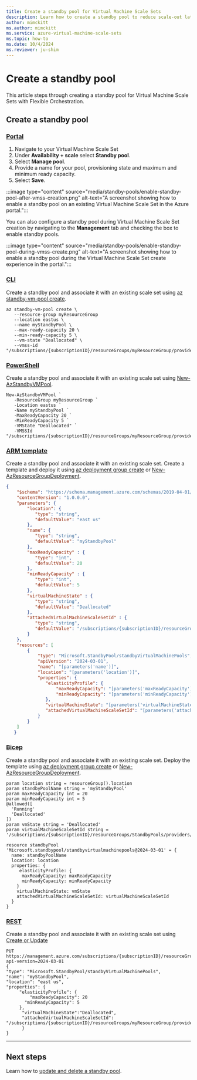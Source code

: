```yaml
---
title: Create a standby pool for Virtual Machine Scale Sets
description: Learn how to create a standby pool to reduce scale-out latency with Virtual Machine Scale Sets.
author: mimckitt
ms.author: mimckitt
ms.service: azure-virtual-machine-scale-sets
ms.topic: how-to
ms.date: 10/4/2024
ms.reviewer: ju-shim
---
```



# Create a standby pool
This article steps through creating a standby pool for Virtual Machine Scale Sets with Flexible Orchestration.

## Create a standby pool

### [Portal](#tab/portal)

1) Navigate to your Virtual Machine Scale Set
2) Under **Availability + scale** select **Standby pool**. 
3) Select **Manage pool**.
4) Provide a name for your pool, provisioning state and maximum and minimum ready capacity.
5) Select **Save**.

:::image type="content" source="media/standby-pools/enable-standby-pool-after-vmss-creation.png" alt-text="A screenshot showing how to enable a standby pool on an existing Virtual Machine Scale Set in the Azure portal.":::

You can also configure a standby pool during Virtual Machine Scale Set creation by navigating to the **Management** tab and checking the box to enable standby pools. 

:::image type="content" source="media/standby-pools/enable-standby-pool-during-vmss-create.png" alt-text="A screenshot showing how to enable a standby pool during the Virtual Machine Scale Set create experience in the portal.":::


### [CLI](#tab/cli)
Create a standby pool and associate it with an existing scale set using [az standby-vm-pool create](/cli/azure/standby-vm-pool).

```azurecli-interactive
az standby-vm-pool create \
   --resource-group myResourceGroup 
   --location eastus \
   --name myStandbyPool \
   --max-ready-capacity 20 \
   --min-ready-capacity 5 \
   --vm-state "Deallocated" \
   --vmss-id "/subscriptions/{subscriptionID}/resourceGroups/myResourceGroup/providers/Microsoft.Compute/virtualMachineScaleSets/myScaleSet"
```
### [PowerShell](#tab/powershell)
Create a standby pool and associate it with an existing scale set using [New-AzStandbyVMPool](/powershell/module/az.standbypool/new-azstandbyvmpool).

```azurepowershell-interactive
New-AzStandbyVMPool `
   -ResourceGroup myResourceGroup `
   -Location eastus `
   -Name myStandbyPool `
   -MaxReadyCapacity 20 `
   -MinReadyCapacity 5 `
   -VMState "Deallocated" `
   -VMSSId "/subscriptions/{subscriptionID}/resourceGroups/myResourceGroup/providers/Microsoft.Compute/virtualMachineScaleSets/myScaleSet"
```

### [ARM template](#tab/template)
Create a standby pool and associate it with an existing scale set. Create a template and deploy it using [az deployment group create](/cli/azure/deployment/group) or [New-AzResourceGroupDeployment](/powershell/module/az.resources/new-azresourcegroupdeployment).


```json
{
    "$schema": "https://schema.management.azure.com/schemas/2019-04-01/deploymentTemplate.json#",
    "contentVersion": "1.0.0.0",
    "parameters": {
        "location": {
           "type": "string",
           "defaultValue": "east us"    
        },
        "name": {
           "type": "string",
           "defaultValue": "myStandbyPool"
        },
        "maxReadyCapacity" : {
           "type": "int",
           "defaultValue": 20
        },
        "minReadyCapacity" : {
           "type": "int",
           "defaultValue": 5
        },
        "virtualMachineState" : {
           "type": "string",
           "defaultValue": "Deallocated"
        },
        "attachedVirtualMachineScaleSetId" : {
           "type": "string",
           "defaultValue": "/subscriptions/{subscriptionID}/resourceGroups/StandbyPools/providers/Microsoft.Compute/virtualMachineScaleSets/myScaleSet"
        }
    },
    "resources": [ 
        {
            "type": "Microsoft.StandbyPool/standbyVirtualMachinePools",
            "apiVersion": "2024-03-01",
            "name": "[parameters('name')]",
            "location": "[parameters('location')]",
            "properties": {
               "elasticityProfile": {
                   "maxReadyCapacity": "[parameters('maxReadyCapacity')]",
                   "minReadyCapacity": "[parameters('minReadyCapacity')]" 
               },
               "virtualMachineState": "[parameters('virtualMachineState')]",
               "attachedVirtualMachineScaleSetId": "[parameters('attachedVirtualMachineScaleSetId')]"
            }
        }
    ]
   }

```


### [Bicep](#tab/bicep)
Create a standby pool and associate it with an existing scale set. Deploy the template using [az deployment group create](/cli/azure/deployment/group) or [New-AzResourceGroupDeployment](/powershell/module/az.resources/new-azresourcegroupdeployment).

```bicep
param location string = resourceGroup().location
param standbyPoolName string = 'myStandbyPool'
param maxReadyCapacity int = 20
param minReadyCapacity int = 5
@allowed([
  'Running'
  'Deallocated'
])
param vmState string = 'Deallocated'
param virtualMachineScaleSetId string = '/subscriptions/{subscriptionID}/resourceGroups/StandbyPools/providers/Microsoft.Compute/virtualMachineScaleSets/myScaleSet}'

resource standbyPool 'Microsoft.standbypool/standbyvirtualmachinepools@2024-03-01' = {
  name: standbyPoolName
  location: location
  properties: {
     elasticityProfile: {
      maxReadyCapacity: maxReadyCapacity
      minReadyCapacity: minReadyCapacity
    }
    virtualMachineState: vmState
    attachedVirtualMachineScaleSetId: virtualMachineScaleSetId
  }
}
```

### [REST](#tab/rest)
Create a standby pool and associate it with an existing scale set using [Create or Update](/rest/api/standbypool/standby-virtual-machine-pools/create-or-update)

```HTTP
PUT https://management.azure.com/subscriptions/{subscriptionID}/resourceGroups/myResourceGroup/providers/Microsoft.StandbyPool/standbyVirtualMachinePools/myStandbyPool?api-version=2024-03-01
{
"type": "Microsoft.StandbyPool/standbyVirtualMachinePools",
"name": "myStandbyPool",
"location": "east us",
"properties": {
	 "elasticityProfile": {
		 "maxReadyCapacity": 20
       "minReadyCapacity": 5
	 },
	  "virtualMachineState":"Deallocated",
	  "attachedVirtualMachineScaleSetId": "/subscriptions/{subscriptionID}/resourceGroups/myResourceGroup/providers/Microsoft.Compute/virtualMachineScaleSets/myScaleSet"
	  }
}
```

---

## Next steps

Learn how to [update and delete a standby pool](standby-pools-update-delete.md).
